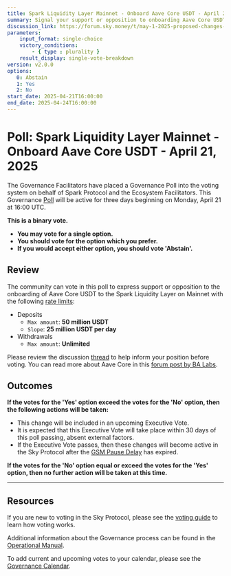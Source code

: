 ```yaml
---
title: Spark Liquidity Layer Mainnet - Onboard Aave Core USDT - April 21, 2025
summary: Signal your support or opposition to onboarding Aave Core USDT on the Spark Liquidity Layer on Mainnet.
discussion_link: https://forum.sky.money/t/may-1-2025-proposed-changes-to-spark-for-upcoming-spell/26288
parameters:
    input_format: single-choice
    victory_conditions:
        - { type : plurality }
    result_display: single-vote-breakdown
version: v2.0.0
options:
   0: Abstain
   1: Yes
   2: No
start_date: 2025-04-21T16:00:00
end_date: 2025-04-24T16:00:00
---
```

# Poll: Spark Liquidity Layer Mainnet - Onboard Aave Core USDT - April 21, 2025

The Governance Facilitators have placed a Governance Poll into the voting system on behalf of Spark Protocol and the Ecosystem Facilitators. This Governance [Poll](https://sky-atlas.powerhouse.io/#A.1.9.1_Operational_Weekly_Cycle-b189fa17-57a9-4d4e-9780-0ce4efd94211%7C0db30308) will be active for three days beginning on Monday, April 21 at 16:00 UTC.

**This is a binary vote.**

- **You may vote for a single option.**
- **You should vote for the option which you prefer.**
- **If you would accept either option, you should vote 'Abstain'.**

## Review

The community can vote in this poll to express support or opposition to the onboarding of Aave Core USDT to the Spark Liquidity Layer on Mainnet with the following [rate limits](https://docs.spark.fi/dev/spark-liquidity-layer/spark-alm-controller#rate-limits):

- Deposits
  - `Max amount`: **50 million USDT**
  - `Slope`: **25 million USDT per day**
- Withdrawals
  - `Max amount`: **Unlimited**

Please review the discussion [thread](https://forum.sky.money/t/may-1-2025-proposed-changes-to-spark-for-upcoming-spell/26288) to help inform your position before voting. You can read more about Aave Core in this [forum post by BA Labs](https://forum.sky.money/t/27-dec-2024-proposed-changes-to-spark-for-upcoming-spell/25760/7#p-100382-mainnet-spark-liquidity-layer-onboard-aave-v3-main-market-usdc-and-usds-9).

## Outcomes

**If the votes for the 'Yes' option exceed the votes for the 'No' option, then the following actions will be taken:**

- This change will be included in an upcoming Executive Vote.
- It is expected that this Executive Vote will take place within 30 days of this poll passing, absent external factors.
- If the Executive Vote passes, then these changes will become active in the Sky Protocol after the [GSM Pause Delay](https://sky-atlas.powerhouse.io/A.1.9.2.1_Pause_Delay/a98b8227-95f6-4711-9d8d-f52cbc6ad2d0%7C0db30758e055) has expired.

**If the votes for the 'No' option equal or exceed the votes for the 'Yes' option, then no further action will be taken at this time.**

---

## Resources

If you are new to voting in the Sky Protocol, please see the [voting guide](https://manual.makerdao.com/governance/voting-in-makerdao/on-chain-governance) to learn how voting works.

Additional information about the Governance process can be found in the [Operational Manual](https://manual.makerdao.com).

To add current and upcoming votes to your calendar, please see the [Governance Calendar](https://manual.makerdao.com/makerdao/calendars/governance-calendar).
